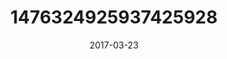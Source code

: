 ---
title: "1476324925937425928"
cover: "2017-03-23 06.41.07 1476324925937425928_46248401"
photo: "2017-03-23 06.41.07 1476324925937425928_46248401"
date: "2017-03-23"
type: "photo"
---